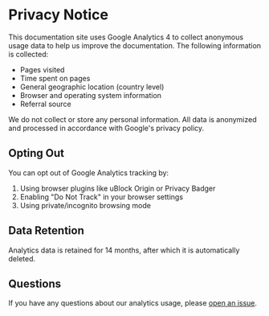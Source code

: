 # Privacy Notice

This documentation site uses Google Analytics 4 to collect anonymous usage data to help us improve the documentation. The following information is collected:

- Pages visited
- Time spent on pages
- General geographic location (country level)
- Browser and operating system information
- Referral source

We do not collect or store any personal information. All data is anonymized and processed in accordance with Google's privacy policy.

## Opting Out

You can opt out of Google Analytics tracking by:

1. Using browser plugins like uBlock Origin or Privacy Badger
2. Enabling "Do Not Track" in your browser settings
3. Using private/incognito browsing mode

## Data Retention

Analytics data is retained for 14 months, after which it is automatically deleted.

## Questions

If you have any questions about our analytics usage, please [open an issue](https://github.com/dsj7419/GynTree/issues).
